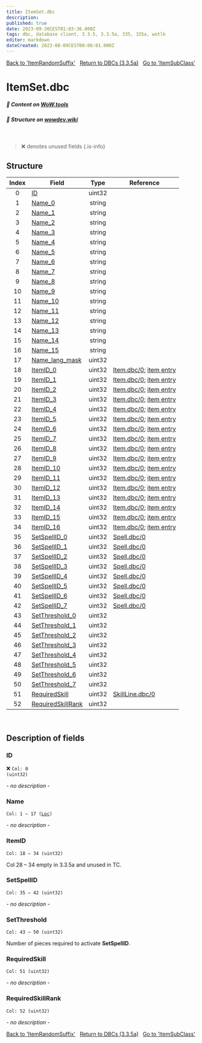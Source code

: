 ```yaml
---
title: ItemSet.dbc
description:
published: true
date: 2023-09-30CEST01:03:36.000Z
tags: dbc, database client, 3.3.5, 3.3.5a, 335, 335a, wotlk
editor: markdown
dateCreated: 2023-08-09CEST00:06:01.000Z
---
```

<a href="https://trinitycore.info/files/DBC/335/itemrandomsuffix" class="mt-5 v-btn v-btn--depressed v-btn--flat v-btn--outlined theme--light v-size--default darkblue--text text--lighten-3"><span class="v-btn__content"><i aria-hidden="true" class="v-icon notranslate v-icon--left mdi mdi-arrow-left theme--light"></i><span>Back to 'ItemRandomSuffix'</span></span></a>&nbsp;&nbsp;&nbsp;<a href="https://trinitycore.info/files/DBC/335/DBC" class="mt-5 v-btn v-btn--depressed v-btn--flat v-btn--outlined theme--light v-size--default darkblue--text text--lighten-3"><span class="v-btn__content"><i aria-hidden="true" class="v-icon notranslate v-icon--left mdi mdi-home-outline theme--light"></i><span>Return to DBCs (3.3.5a)</span></span></a>&nbsp;&nbsp;&nbsp;<a href="https://trinitycore.info/files/DBC/335/itemsubclass" class="mt-5 v-btn v-btn--depressed v-btn--flat v-btn--outlined theme--light v-size--default darkblue--text text--lighten-3"><span class="v-btn__content"><span>Go to 'ItemSubClass'</span><i aria-hidden="true" class="v-icon notranslate v-icon--right mdi mdi-arrow-right theme--light"></i></span></a>

# ItemSet.dbc
##### :open_book: Content on [WoW.tools](https://wow.tools/dbc/?dbc=itemset&build=3.3.5.12340)
##### :pencil: Structure on [wowdev.wiki](https://wowdev.wiki/DB/ItemSet)
&nbsp;

> :x: denotes unused fields
{.is-info}


## Structure

| Index | Field | Type | Reference |
| :---: | --- | :---: | --- |
| 0 | [ID](#id) | uint32 |  |
| 1 | [Name_0](#name) | string |  |
| 2 | [Name_1](#name) | string |  |
| 3 | [Name_2](#name) | string |  |
| 4 | [Name_3](#name) | string |  |
| 5 | [Name_4](#name) | string |  |
| 6 | [Name_5](#name) | string |  |
| 7 | [Name_6](#name) | string |  |
| 8 | [Name_7](#name) | string |  |
| 9 | [Name_8](#name) | string |  |
| 10 | [Name_9](#name) | string |  |
| 11 | [Name_10](#name) | string |  |
| 12 | [Name_11](#name) | string |  |
| 13 | [Name_12](#name) | string |  |
| 14 | [Name_13](#name) | string |  |
| 15 | [Name_14](#name) | string |  |
| 16 | [Name_15](#name) | string |  |
| 17 | [Name_lang_mask](#name) | uint32 |  |
| 18 | [ItemID_0](#itemid) | uint32 | [Item.dbc/0](/files/DBC/335/item#id); [item entry](/database/335/world/item_template#id) |
| 19 | [ItemID_1](#itemid) | uint32 | [Item.dbc/0](/files/DBC/335/item#id); [item entry](/database/335/world/item_template#id) |
| 20 | [ItemID_2](#itemid) | uint32 | [Item.dbc/0](/files/DBC/335/item#id); [item entry](/database/335/world/item_template#id) |
| 21 | [ItemID_3](#itemid) | uint32 | [Item.dbc/0](/files/DBC/335/item#id); [item entry](/database/335/world/item_template#id) |
| 22 | [ItemID_4](#itemid) | uint32 | [Item.dbc/0](/files/DBC/335/item#id); [item entry](/database/335/world/item_template#id) |
| 23 | [ItemID_5](#itemid) | uint32 | [Item.dbc/0](/files/DBC/335/item#id); [item entry](/database/335/world/item_template#id) |
| 24 | [ItemID_6](#itemid) | uint32 | [Item.dbc/0](/files/DBC/335/item#id); [item entry](/database/335/world/item_template#id) |
| 25 | [ItemID_7](#itemid) | uint32 | [Item.dbc/0](/files/DBC/335/item#id); [item entry](/database/335/world/item_template#id) |
| 26 | [ItemID_8](#itemid) | uint32 | [Item.dbc/0](/files/DBC/335/item#id); [item entry](/database/335/world/item_template#id) |
| 27 | [ItemID_9](#itemid) | uint32 | [Item.dbc/0](/files/DBC/335/item#id); [item entry](/database/335/world/item_template#id) |
| 28 | [ItemID_10](#itemid) | uint32 | [Item.dbc/0](/files/DBC/335/item#id); [item entry](/database/335/world/item_template#id) |
| 29 | [ItemID_11](#itemid) | uint32 | [Item.dbc/0](/files/DBC/335/item#id); [item entry](/database/335/world/item_template#id) |
| 30 | [ItemID_12](#itemid) | uint32 | [Item.dbc/0](/files/DBC/335/item#id); [item entry](/database/335/world/item_template#id) |
| 31 | [ItemID_13](#itemid) | uint32 | [Item.dbc/0](/files/DBC/335/item#id); [item entry](/database/335/world/item_template#id) |
| 32 | [ItemID_14](#itemid) | uint32 | [Item.dbc/0](/files/DBC/335/item#id); [item entry](/database/335/world/item_template#id) |
| 33 | [ItemID_15](#itemid) | uint32 | [Item.dbc/0](/files/DBC/335/item#id); [item entry](/database/335/world/item_template#id) |
| 34 | [ItemID_16](#itemid) | uint32 | [Item.dbc/0](/files/DBC/335/item#id); [item entry](/database/335/world/item_template#id) |
| 35 | [SetSpellID_0](#setspellid) | uint32 | [Spell.dbc/0](/files/DBC/335/spell#id) |
| 36 | [SetSpellID_1](#setspellid) | uint32 | [Spell.dbc/0](/files/DBC/335/spell#id) |
| 37 | [SetSpellID_2](#setspellid) | uint32 | [Spell.dbc/0](/files/DBC/335/spell#id) |
| 38 | [SetSpellID_3](#setspellid) | uint32 | [Spell.dbc/0](/files/DBC/335/spell#id) |
| 39 | [SetSpellID_4](#setspellid) | uint32 | [Spell.dbc/0](/files/DBC/335/spell#id) |
| 40 | [SetSpellID_5](#setspellid) | uint32 | [Spell.dbc/0](/files/DBC/335/spell#id) |
| 41 | [SetSpellID_6](#setspellid) | uint32 | [Spell.dbc/0](/files/DBC/335/spell#id) |
| 42 | [SetSpellID_7](#setspellid) | uint32 | [Spell.dbc/0](/files/DBC/335/spell#id) |
| 43 | [SetThreshold_0](#setthreshold) | uint32 |  |
| 44 | [SetThreshold_1](#setthreshold) | uint32 |  |
| 45 | [SetThreshold_2](#setthreshold) | uint32 |  |
| 46 | [SetThreshold_3](#setthreshold) | uint32 |  |
| 47 | [SetThreshold_4](#setthreshold) | uint32 |  |
| 48 | [SetThreshold_5](#setthreshold) | uint32 |  |
| 49 | [SetThreshold_6](#setthreshold) | uint32 |  |
| 50 | [SetThreshold_7](#setthreshold) | uint32 |  |
| 51 | [RequiredSkill](#requiredskill) | uint32 | [SkillLine.dbc/0](/files/DBC/335/skilllline#id) |
| 52 | [RequiredSkillRank](#requiredskillrank) | uint32 |  |
&nbsp;
## Description of fields

### ID
:x: <code>Col: 0 (uint32)</code>

*- no description -*
&nbsp;

### Name
<code>Col: 1 &ndash; 17 ([Loc](/how-to/localization))</code>

*- no description -*
&nbsp;

### ItemID
<code>Col: 18 &ndash; 34 (uint32)</code>

Col 28 &ndash; 34 empty in 3.3.5a and unused in TC.
&nbsp;

### SetSpellID
<code>Col: 35 &ndash; 42 (uint32)</code>

*- no description -*
&nbsp;

### SetThreshold
<code>Col: 43 &ndash; 50 (uint32)</code>

Number of pieces required to activate **SetSpellID**.
&nbsp;

### RequiredSkill
<code>Col: 51 (uint32)</code>

*- no description -*
&nbsp;

### RequiredSkillRank
<code>Col: 52 (uint32)</code>

*- no description -*
&nbsp;

<a href="https://trinitycore.info/files/DBC/335/itemrandomsuffix" class="mt-5 v-btn v-btn--depressed v-btn--flat v-btn--outlined theme--light v-size--default darkblue--text text--lighten-3"><span class="v-btn__content"><i aria-hidden="true" class="v-icon notranslate v-icon--left mdi mdi-arrow-left theme--light"></i><span>Back to 'ItemRandomSuffix'</span></span></a>&nbsp;&nbsp;&nbsp;<a href="https://trinitycore.info/files/DBC/335/DBC" class="mt-5 v-btn v-btn--depressed v-btn--flat v-btn--outlined theme--light v-size--default darkblue--text text--lighten-3"><span class="v-btn__content"><i aria-hidden="true" class="v-icon notranslate v-icon--left mdi mdi-home-outline theme--light"></i><span>Return to DBCs (3.3.5a)</span></span></a>&nbsp;&nbsp;&nbsp;<a href="https://trinitycore.info/files/DBC/335/itemsubclass" class="mt-5 v-btn v-btn--depressed v-btn--flat v-btn--outlined theme--light v-size--default darkblue--text text--lighten-3"><span class="v-btn__content"><span>Go to 'ItemSubClass'</span><i aria-hidden="true" class="v-icon notranslate v-icon--right mdi mdi-arrow-right theme--light"></i></span></a>
